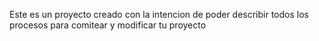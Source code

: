 Este es un proyecto creado con la intencion de poder describir todos los procesos para comitear y modificar tu proyecto 
